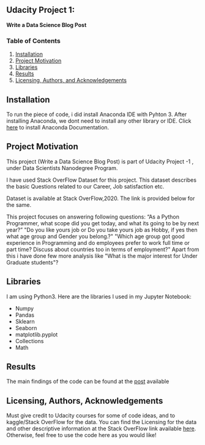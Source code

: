 ## Udacity Project 1: 
**Write a Data Science Blog Post**   
### Table of Contents

1.  [Installation](https://github.com/rachit1010/Udacity_Projects/blob/main/README.md#installation)
2.  [Project Motivation](https://github.com/rachit1010/Udacity_Projects/blob/main/README.md#project-motivation)
3.  [Libraries](https://github.com/rachit1010/Udacity_Projects/blob/main/README.md#libraries)
4.  [Results](https://github.com/rachit1010/Udacity_Projects/blob/main/README.md#results)
5.  [Licensing, Authors, and Acknowledgements](https://github.com/rachit1010/Udacity_Projects/blob/main/README.md#licensing-authors-acknowledgements)

## [](https://github.com/rachit1010/Udacity_Projects/blob/main/README.md#installation-)Installation

To run the piece of code, i did install Anaconda IDE with Pyhton 3. After installing Anaconda, we dont need to install any other library or IDE. Click [here](https://docs.anaconda.com/anaconda/install/windows/) to install Anaconda Documentation.

## [](https://github.com/rachit1010/Udacity_Projects/blob/main/README.md#project-motivation)Project Motivation

This project (Write a Data Science Blog Post) is part of Udacity Project -1 , under Data Scientists Nanodegree Program.

I have used Stack OverFlow Dataset for this project. This dataset describes the basic Questions related to our Career, Job satisfaction etc. 

Dataset is available at Stack OverFlow,2020. The link is provided below for the same.

This project focuses on answering following questions: 
“As a Python Programmer, what scope did you get today, and what its going to be by next year?” 
"Do you like yours job or Do you take yours job as Hobby, if yes then what age group and Gender you belong.?"
"Which age group got good experience in Programming and do employees prefer to work full time or part time? Discuss about countries too in terms of employment?"
Apart from this i have done few more analysis like "What is the major interest for Under Graduate students"?

## [](https://github.com/rachit1010/Udacity_Projects/blob/main/README.md#libraries)Libraries

I am using Python3. Here are the libraries I used in my Jupyter Notebook:

* Numpy
* Pandas
* Sklearn
* Seaborn
* matplotlib.pyplot
* Collections
* Math

## [](https://github.com/rachit1010/Udacity_Projects/blob/main/README.md#results)Results

The main findings of the code can be found at the  [post](https://drive.google.com/file/d/1dfGerWeWkcyQ9GX9x20rdSGj7WtEpzBB/view)  available

## [](https://github.com/rachit1010/Udacity_Projects/blob/main/README.md#licensing-authors-acknowledgements)Licensing, Authors, Acknowledgements

Must give credit to Udacity courses for some of code ideas, and to kaggle/Stack OverFlow for the data. You can find the Licensing for the data and other descriptive information at the Stack OverFlow link available  [here](https://insights.stackoverflow.com/survey). Otherwise, feel free to use the code here as you would like!


    


    
    
    
